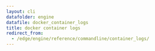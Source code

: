 ```yaml
---
layout: cli
datafolder: engine
datafile: docker_container_logs
title: docker container logs
redirect_from:
  - /edge/engine/reference/commandline/container_logs/
---
```

